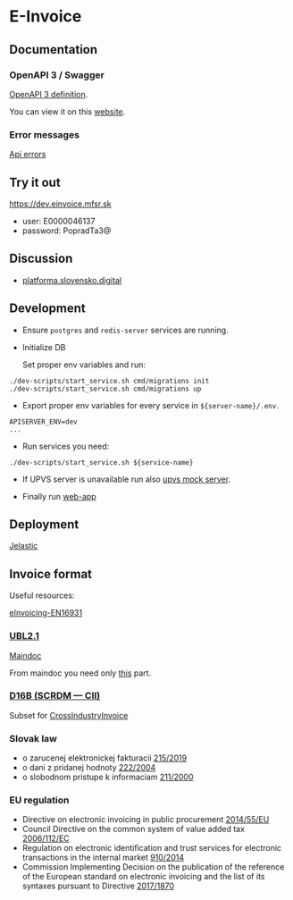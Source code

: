 # E-Invoice

## Documentation

### OpenAPI 3 / Swagger

[OpenAPI 3 definition](docs/swagger.yml).

You can view it on this [website](https://generator.swagger.io/?url=https://raw.githubusercontent.com/slovak-egov/einvoice/main/docs/swagger.yml).

### Error messages

[Api errors](docs/errors.md)

## Try it out

<https://dev.einvoice.mfsr.sk>

* user: E0000046137
* password: PopradTa3@

## Discussion

* [platforma.slovensko.digital](https://platforma.slovensko.digital/t/red-flags-informacny-system-elektronickej-fakturacie-is-efa/5640/83)

## Development

* Ensure `postgres` and `redis-server` services are running.

* Initialize DB

    Set proper env variables and run:

```shell script
./dev-scripts/start_service.sh cmd/migrations init
./dev-scripts/start_service.sh cmd/migrations up
 ```

* Export proper env variables for every service in `${server-name}/.env`.

```text
APISERVER_ENV=dev
...
```

* Run services you need:

```shell script
./dev-scripts/start_service.sh ${service-name}
```

* If UPVS server is unavailable run also [upvs mock server](docs/upvsMock).

* Finally run [web-app](web-app/README.md)

## Deployment

[Jelastic](dev-scripts/jelastic/README.md)

## Invoice format

Useful resources:

[eInvoicing-EN16931](https://github.com/ConnectingEurope/eInvoicing-EN16931)

### [UBL2.1](https://eur-lex.europa.eu/legal-content/EN/TXT/?uri=CELEX%3A32017D1870#ntc2-L_2017266EN.01002101-E0002)

[Maindoc](http://docs.oasis-open.org/ubl/os-UBL-2.1/xsd)

From maindoc you need only [this](http://docs.oasis-open.org/ubl/os-UBL-2.1/xsd/maindoc/UBL-Invoice-2.1.xsd)
part.

### [D16B (SCRDM — CII)](https://eur-lex.europa.eu/legal-content/EN/TXT/?uri=CELEX%3A32017D1870#ntc1-L_2017266EN.01002101-E0001)

Subset for [CrossIndustryInvoice](https://www.unece.org/fileadmin/DAM/cefact/xml_schemas/D16B_SCRDM__Subset__CII.zip)

### Slovak law

* o zarucenej elektronickej fakturacii [215/2019](https://www.slov-lex.sk/pravne-predpisy/SK/ZZ/2019/215/)
* o dani z pridanej hodnoty [222/2004](https://www.slov-lex.sk/pravne-predpisy/SK/ZZ/2004/222/)
* o slobodnom pristupe k informaciam [211/2000](https://www.slov-lex.sk/pravne-predpisy/SK/ZZ/2000/211/)

### EU regulation

* Directive on electronic invoicing in public procurement [2014/55/EU](https://eur-lex.europa.eu/legal-content/EN/ALL/?uri=CELEX:32014L0055)
* Council Directive on the common system of value added tax [2006/112/EC](https://eur-lex.europa.eu/legal-content/EN/ALL/?uri=CELEX:32006L0112)
* Regulation on electronic identification and trust services for electronic transactions in the internal market [910/2014](https://eur-lex.europa.eu/legal-content/EN/ALL/?uri=CELEX%3A32014R0910)
* Commission Implementing Decision on the publication of the reference of the European standard on electronic invoicing and the list of its syntaxes pursuant to Directive [2017/1870](https://eur-lex.europa.eu/legal-content/EN/TXT/?uri=CELEX%3A32017D1870)
